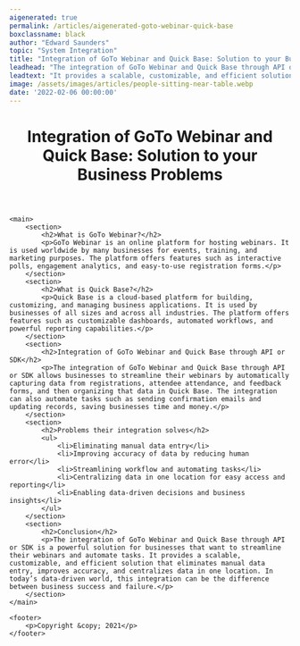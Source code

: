 ```yaml
---
aigenerated: true
permalink: /articles/aigenerated-goto-webinar-quick-base
boxclassname: black
author: "Edward Saunders"
topic: "System Integration"
title: "Integration of GoTo Webinar and Quick Base: Solution to your Business Problems"
leadhead: "The integration of GoTo Webinar and Quick Base through API or SDK is a powerful solution for businesses that want to streamline their webinars and automate tasks"
leadtext: "It provides a scalable, customizable, and efficient solution that eliminates manual data entry, improves accuracy, and centralizes data in one location. In today’s data-driven world, this integration can be the difference between business success and failure."
image: /assets/images/articles/people-sitting-near-table.webp
date: '2022-02-06 00:00:00'
---
```

<div class="arttext">	<header>
		<h1>Integration of GoTo Webinar and Quick Base: Solution to your Business Problems</h1>
	</header>
	
	<main>
		<section>
			<h2>What is GoTo Webinar?</h2>
			<p>GoTo Webinar is an online platform for hosting webinars. It is used worldwide by many businesses for events, training, and marketing purposes. The platform offers features such as interactive polls, engagement analytics, and easy-to-use registration forms.</p>
		</section>
		<section>
			<h2>What is Quick Base?</h2>
			<p>Quick Base is a cloud-based platform for building, customizing, and managing business applications. It is used by businesses of all sizes and across all industries. The platform offers features such as customizable dashboards, automated workflows, and powerful reporting capabilities.</p>
		</section>
		<section>
			<h2>Integration of GoTo Webinar and Quick Base through API or SDK</h2>
			<p>The integration of GoTo Webinar and Quick Base through API or SDK allows businesses to streamline their webinars by automatically capturing data from registrations, attendee attendance, and feedback forms, and then organizing that data in Quick Base. The integration can also automate tasks such as sending confirmation emails and updating records, saving businesses time and money.</p>
		</section>
		<section>
			<h2>Problems their integration solves</h2>
			<ul>
				<li>Eliminating manual data entry</li>
				<li>Improving accuracy of data by reducing human error</li>
				<li>Streamlining workflow and automating tasks</li>
				<li>Centralizing data in one location for easy access and reporting</li>
				<li>Enabling data-driven decisions and business insights</li>
			</ul>
		</section>
		<section>
			<h2>Conclusion</h2>
			<p>The integration of GoTo Webinar and Quick Base through API or SDK is a powerful solution for businesses that want to streamline their webinars and automate tasks. It provides a scalable, customizable, and efficient solution that eliminates manual data entry, improves accuracy, and centralizes data in one location. In today’s data-driven world, this integration can be the difference between business success and failure.</p>
		</section>
	</main>
	
	<footer>
		<p>Copyright &copy; 2021</p>
	</footer>
</div>